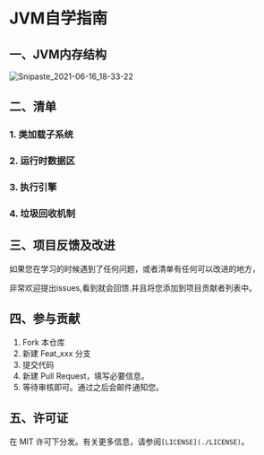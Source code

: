 # JVM自学指南



## 一、JVM内存结构

![Snipaste_2021-06-16_18-33-22](https://gitee.com/ShaoxiongDu/imageBed/raw/master/Snipaste_2021-06-16_18-33-22.png)

## 二、清单

### 1. 类加载子系统

### 2.  运行时数据区

### 3. 执行引擎

### 4. 垃圾回收机制

## 三、项目反馈及改进

如果您在学习的时候遇到了任何问题，或者清单有任何可以改进的地方，

非常欢迎提出issues,看到就会回馈.并且将您添加到项目贡献者列表中。

## 四、参与贡献

1. Fork 本仓库
2. 新建 Feat_xxx 分支
3. 提交代码
4. 新建 Pull Request，填写必要信息。
5. 等待审核即可。通过之后会邮件通知您。


## 五、许可证

在 MIT 许可下分发。有关更多信息，请参阅`[LICENSE](./LICENSE)`。

